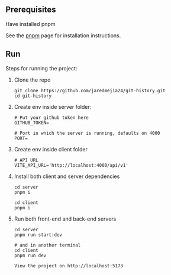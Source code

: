 ## Prerequisites

Have installed pnpm

See the [pnpm](https://pnpm.io/installation) page for installation instructions.

## Run

Steps for running the project:

1.  Clone the repo

        git clone https://github.com/jaredmejia24/git-history.git
        cd git-history

2.  Create env inside server folder:

        # Put your github token here
        GITHUB_TOKEN=

        # Port in which the server is running, defaults on 4000
        PORT=

3.  Create env inside client folder

        # API URL
        VITE_API_URL='http://localhost:4000/api/v1'

4.  Install both client and server dependencies

        cd server
        pnpm i

        cd client
        pnpm i

5.  Run both front-end and back-end servers

        cd server
        pnpm run start:dev

        # and in another terminal
        cd client
        pnpm run dev

        View the project on http://localhost:5173
